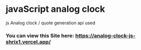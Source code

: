 # javaScript analog clock

js Analog clock / quote generation api used

### You can view this Site here: https://analog-clock-js-shrix1.vercel.app/
